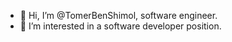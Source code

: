 - 👋 Hi, I’m @TomerBenShimol, software engineer.
- 👀 I’m interested in a software developer position.

